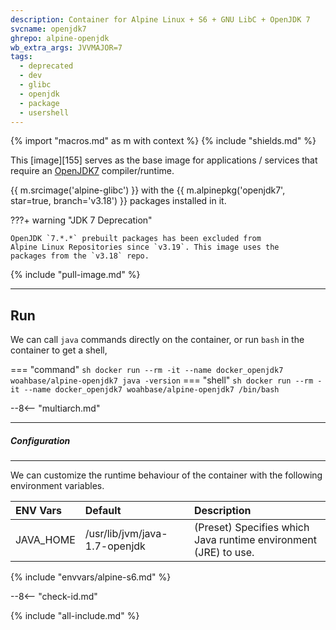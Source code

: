 ```yaml
---
description: Container for Alpine Linux + S6 + GNU LibC + OpenJDK 7
svcname: openjdk7
ghrepo: alpine-openjdk
wb_extra_args: JVVMAJOR=7
tags:
  - deprecated
  - dev
  - glibc
  - openjdk
  - package
  - usershell
---
```


{% import "macros.md" as m with context %}
{% include "shields.md" %}


This [image][155] serves as the base image for applications
/ services that require an [OpenJDK7][1] compiler/runtime.

{{ m.srcimage('alpine-glibc') }} with the {{
m.alpinepkg('openjdk7', star=true, branch='v3.18') }} packages
installed in it.

???+ warning "JDK 7 Deprecation"

    OpenJDK `7.*.*` prebuilt packages has been excluded from
    Alpine Linux Repositories since `v3.19`. This image uses the
    packages from the `v3.18` repo.

{% include "pull-image.md" %}

---
Run
---

We can call `java` commands directly on the container, or run
`bash` in the container to get a shell,

=== "command"
    ``` sh
    docker run --rm -it --name docker_openjdk7 woahbase/alpine-openjdk7 java -version
    ```
=== "shell"
    ``` sh
    docker run --rm -it --name docker_openjdk7 woahbase/alpine-openjdk7 /bin/bash
    ```

--8<-- "multiarch.md"

---
##### Configuration
---

We can customize the runtime behaviour of the container with the
following environment variables.

| ENV Vars  | Default                       | Description
| :---      | :---                          | :---
| JAVA_HOME | /usr/lib/jvm/java-1.7-openjdk | (Preset) Specifies which Java runtime environment (JRE) to use.
{% include "envvars/alpine-s6.md" %}

--8<-- "check-id.md"

[1]: https://openjdk.org/projects/jdk7/
[2]: https://github.com/openjdk/jdk/

{% include "all-include.md" %}
